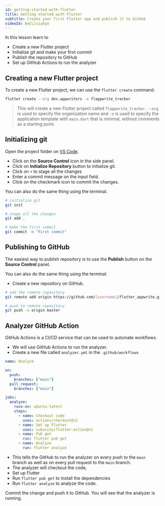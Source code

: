 ```yaml
---
id: getting-started-with-flutter
title: Getting started with Flutter
subtitle: Create your first Flutter app and publish it to GitHub
videoId: EmCLluiaXyo
---
```


In this lesson learn to

- Create a new Flutter project
- Initialize git and make your first commit
- Publish the repository to GitHub
- Set up GitHub Actions to run the analyzer

## Creating a new Flutter project

To create a new Flutter project, we can use the `flutter create` command.

```bash
flutter create --org dev.appwriters -e flappwrite_tracker
```

> This will create a new Flutter project called `flappwrite_tracker`. `--org` is used to specify the organization name and `-e` is used to specify the application template with `main.dart` that is minimal, without comments as a starting point.

## Initializing git

Open the project folder on [VS Code](https://code.visualstudio.com/). 

- Click on the **Source Control** icon in the side panel.
- Click on **Initialize Repository** button to initialize git.
- Click on `+` to stage all the changes
- Enter a commit message on the input field.
- Click on the checkmark icon to commit the changes.

You can also do the same thing using the terminal. 

```bash
# initialize git
git init

# stage all the changes
git add .

# make the first commit
git commit -m "First commit"
```

## Publishing to GitHub

The easiest way to publish repository is to use the **Publish** button on the **Source Control** panel. 

You can also do the same thing using the terminal.

- Create a new repository on GitHub.

```bash
# add the remote repository
git remote add origin https://github.com/[username]/flutter_appwrite.git

# push to remote repository
git push -u origin master
```

## Analyzer GitHub Action

GitHub Actions is a CI/CD service that can be used to automate workflows.
- We will use GitHub Actions to run the analyzer.
- Create a new file called `analyzer.yml` in the `.github/workflows`

```yml
name: Analyze

on:
  push:
    branches: ["main"]
  pull_request:
    branches: ["main"]

jobs:
  analyze:
    runs-on: ubuntu-latest
    steps:
      - name: Checkout code
        uses: actions/checkout@v2
      - name: Set up Flutter
        uses: subosito/flutter-action@v1
      - name: Pub get
        run: flutter pub get
      - name: Analyze
        run: flutter analyze
```

- This tells the GitHub to run the analyzer on every push to the `main` branch as well as on every pull request to the `main` branch.
- The analyzer will checkout the code,
- Set up Flutter
- Run `flutter pub get` to install the dependencies 
- Run `flutter analyze` to analyze the code.

Commit the change and push it to GitHub. You will see that the analyzer is running.